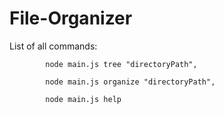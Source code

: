# File-Organizer
 List of all commands: 
 
            node main.js tree "directoryPath",
            
            node main.js organize "directoryPath",
            
            node main.js help
